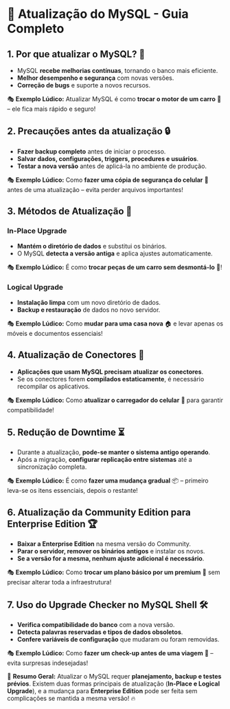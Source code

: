 # 🔄 **Atualização do MySQL - Guia Completo**

## **1. Por que atualizar o MySQL?** 🚀
- MySQL **recebe melhorias contínuas**, tornando o banco mais eficiente.
- **Melhor desempenho e segurança** com novas versões.
- **Correção de bugs** e suporte a novos recursos.

🎭 **Exemplo Lúdico:** Atualizar MySQL é como **trocar o motor de um carro** 🚗 – ele fica mais rápido e seguro!

## **2. Precauções antes da atualização** 🔒
- **Fazer backup completo** antes de iniciar o processo.
- **Salvar dados, configurações, triggers, procedures e usuários**.
- **Testar a nova versão** antes de aplicá-la no ambiente de produção.

🎭 **Exemplo Lúdico:** Como **fazer uma cópia de segurança do celular** 📱 antes de uma atualização – evita perder arquivos importantes!

## **3. Métodos de Atualização** 🔄
### **In-Place Upgrade**
- **Mantém o diretório de dados** e substitui os binários.
- O MySQL **detecta a versão antiga** e aplica ajustes automaticamente.

🎭 **Exemplo Lúdico:** É como **trocar peças de um carro sem desmontá-lo** 🔧!

### **Logical Upgrade**
- **Instalação limpa** com um novo diretório de dados.
- **Backup e restauração** de dados no novo servidor.

🎭 **Exemplo Lúdico:** Como **mudar para uma casa nova** 🏠 e levar apenas os móveis e documentos essenciais!

## **4. Atualização de Conectores** 🔗
- **Aplicações que usam MySQL precisam atualizar os conectores**.
- Se os conectores forem **compilados estaticamente**, é necessário recompilar os aplicativos.

🎭 **Exemplo Lúdico:** Como **atualizar o carregador do celular** 🔌 para garantir compatibilidade!

## **5. Redução de Downtime** ⏳
- Durante a atualização, **pode-se manter o sistema antigo operando**.
- Após a migração, **configurar replicação entre sistemas** até a sincronização completa.

🎭 **Exemplo Lúdico:** É como **fazer uma mudança gradual** 📦 – primeiro leva-se os itens essenciais, depois o restante!

## **6. Atualização da Community Edition para Enterprise Edition** 🏆
- **Baixar a Enterprise Edition** na mesma versão do Community.
- **Parar o servidor, remover os binários antigos** e instalar os novos.
- **Se a versão for a mesma, nenhum ajuste adicional é necessário**.

🎭 **Exemplo Lúdico:** Como **trocar um plano básico por um premium** 📡 sem precisar alterar toda a infraestrutura!

## **7. Uso do Upgrade Checker no MySQL Shell** 🛠️
- **Verifica compatibilidade do banco** com a nova versão.
- **Detecta palavras reservadas e tipos de dados obsoletos**.
- **Confere variáveis de configuração** que mudaram ou foram removidas.

🎭 **Exemplo Lúdico:** Como **fazer um check-up antes de uma viagem** 🧳 – evita surpresas indesejadas!

🚀 **Resumo Geral:** Atualizar o MySQL requer **planejamento, backup e testes prévios**. Existem duas formas principais de atualização (**In-Place e Logical Upgrade**), e a mudança para **Enterprise Edition** pode ser feita sem complicações se mantida a mesma versão! 🔥